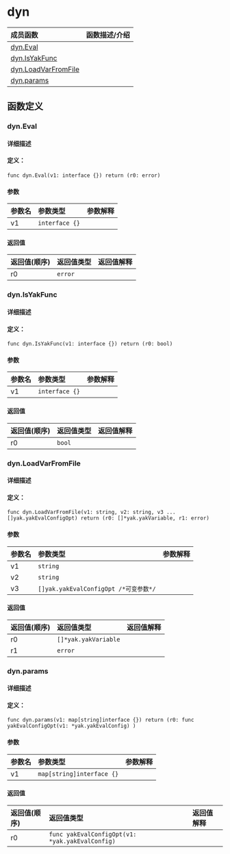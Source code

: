 # dyn


|成员函数|函数描述/介绍|
|:------|:--------|
 | [dyn.Eval](#dyneval) |  |
 | [dyn.IsYakFunc](#dynisyakfunc) |  |
 | [dyn.LoadVarFromFile](#dynloadvarfromfile) |  |
 | [dyn.params](#dynparams) |  |




 



## 函数定义

### dyn.Eval



#### 详细描述



#### 定义：

`func dyn.Eval(v1: interface {}) return (r0: error)`


#### 参数

|参数名|参数类型|参数解释|
|:-----------|:---------- |:-----------|
| v1 | `interface {}` |   |





#### 返回值

|返回值(顺序)|返回值类型|返回值解释|
|:-----------|:---------- |:-----------|
| r0 | `error` |   |


 
### dyn.IsYakFunc



#### 详细描述



#### 定义：

`func dyn.IsYakFunc(v1: interface {}) return (r0: bool)`


#### 参数

|参数名|参数类型|参数解释|
|:-----------|:---------- |:-----------|
| v1 | `interface {}` |   |





#### 返回值

|返回值(顺序)|返回值类型|返回值解释|
|:-----------|:---------- |:-----------|
| r0 | `bool` |   |


 
### dyn.LoadVarFromFile



#### 详细描述



#### 定义：

`func dyn.LoadVarFromFile(v1: string, v2: string, v3 ...[]yak.yakEvalConfigOpt) return (r0: []*yak.yakVariable, r1: error)`


#### 参数

|参数名|参数类型|参数解释|
|:-----------|:---------- |:-----------|
| v1 | `string` |   |
| v2 | `string` |   |
| v3 | `[]yak.yakEvalConfigOpt /*可变参数*/` |   |





#### 返回值

|返回值(顺序)|返回值类型|返回值解释|
|:-----------|:---------- |:-----------|
| r0 | `[]*yak.yakVariable` |   |
| r1 | `error` |   |


 
### dyn.params



#### 详细描述



#### 定义：

`func dyn.params(v1: map[string]interface {}) return (r0: func yakEvalConfigOpt(v1: *yak.yakEvalConfig) )`


#### 参数

|参数名|参数类型|参数解释|
|:-----------|:---------- |:-----------|
| v1 | `map[string]interface {}` |   |





#### 返回值

|返回值(顺序)|返回值类型|返回值解释|
|:-----------|:---------- |:-----------|
| r0 | `func yakEvalConfigOpt(v1: *yak.yakEvalConfig) ` |   |


 


